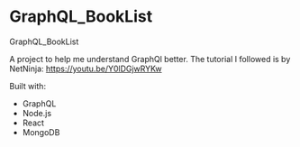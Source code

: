 # GraphQL_BookList
GraphQL_BookList


A project to help me understand GraphQl better.
The tutorial I followed is by NetNinja: https://youtu.be/Y0lDGjwRYKw

Built with:
- GraphQL
- Node.js
- React
- MongoDB
